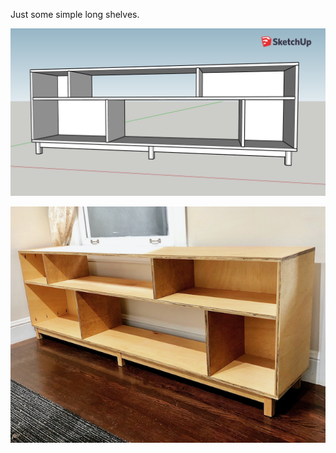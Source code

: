 Just some simple long shelves.

![](genshelves.png "genshelves")

![](../../gallery/pics/49E2081E-DD85-4944-B4BF-207422F42874.png "genshelves")

